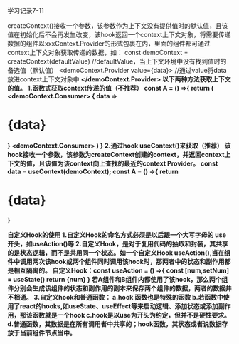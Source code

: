 学习记录7-11

createContext()接收一个参数，该参数作为上下文没有提供值时的默认值，且该值在初始化后不会再发生改变，该hook返回一个context上下文对象，将需要传递数据的组件以xxxContext.Provider的形式包裹在内，里面的组件都可通过context上下文对象获取传递的数据，如：
const demoContext = createContext(defaultValue)  //defaultValue，当上下文环境中没有找到值时的备选值（默认值）
<demoContext.Provider value={data}>     //通过value将data放进context上下文对象中
	<A />
	<B />
</demoContext.Provider>
以下两种方法获取上下文的值。
1.函数式获取context传递的值（不推荐）
const A = () =>{
	return (
		<demoContext.Consumer>
			{
				data => <h1>{data}</h1>
			}
		<demoContext.Consumer>
	)
}
2.通过hook useContext()来获取（推荐）
该hook接收一个参数，该参数为createContext创建的context，并返回context上下文的值，且该值为该context向上查找的最近的context Provider。
const data = useContext(demoContext);
const A = () =>{
	return  <h1>{data}</h1>
}



自定义Hook的使用
1.自定义Hook的命名方式必须是以后跟一个大写字母的 use 开头，如useAction()等
2.自定义Hook，是对于复用代码的抽取和封装，其共享的是状态逻辑，而不是共用同一个状态。如一个自定义Hook useAction(),当在组件中调用两次该hook或两个组件同时调用该hook时，那两者中的状态和副作用都是相互隔离的。
自定义Hook：const useAction = () =>{
                const [num,setNum] = useState()
                return {num}
            }
若A组件和B组件内都使用了该hook，那么两个组件分别会生成该组件的状态和副作用的副本来保存两个组件的数据，两者的数据并不相通。
3.自定义hook和普通函数：
a.hook 函数也是特殊的函数
b.若函数中使用了react的hooks,如useState、useEffect等来启动逻辑、添加状态或添加副作用，那该函数就是一个hook
c.hook是以use为开头为约定，但并不是硬性要求。
d.普通函数，其数据是在所有调用者中共享的；hook函数，其状态或者说数据存放于当前组件节点当中。
